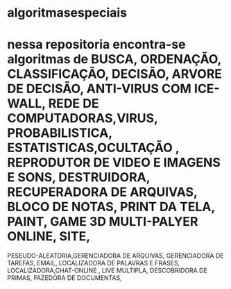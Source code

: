 # algoritmasespeciais
# nessa repositoria encontra-se algoritmas de BUSCA, ORDENAÇÃO, CLASSIFICAÇÃO, DECISÃO, ARVORE DE DECISÃO, ANTI-VIRUS COM ICE-WALL, REDE DE COMPUTADORAS,VIRUS, PROBABILISTICA, ESTATISTICAS,OCULTAÇÃO , REPRODUTOR DE VIDEO E IMAGENS E SONS, DESTRUIDORA, RECUPERADORA DE ARQUIVAS, BLOCO DE NOTAS, PRINT DA TELA, PAINT, GAME 3D MULTI-PALYER ONLINE, SITE,
PESEUDO-ALEATORIA,GERENCIADORA DE ARQUIVAS, GERENCIADORA DE TAREFAS, EMAIL, LOCALIZADORA DE PALAVRAS E FRASES, LOCALIZADORA,CHAT-ONLINE , LIVE MULTIPLA, DESCOBRIDORA DE PRIMAS, FAZEDORA DE DOCUMENTAS,
